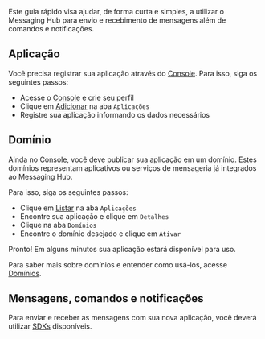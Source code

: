 Este guia rápido visa ajudar, de forma curta e simples, a utilizar o Messaging Hub para envio e recebimento de mensagens além de comandos e notificações.

## Aplicação

Você precisa registrar sua aplicação através do [Console](http://messaginghub.io/home/console).
Para isso, siga os seguintes passos:
- Acesse o [Console](http://messaginghub.io/home/console) e crie seu perfil
- Clique em [Adicionar](http://messaginghub.io/application/add) na aba `Aplicações`
- Registre sua aplicação informando os dados necessários

## Domínio

Ainda no [Console](http://messaginghub.io/home/console), você deve publicar sua aplicação em um domínio. 
Estes domínios representam aplicativos ou serviços de mensageria já integrados ao Messaging Hub.

Para isso, siga os seguintes passos:
- Clique em [Listar](http://messaginghub.io/application/list) na aba `Aplicações`
- Encontre sua aplicação e clique em `Detalhes`
- Clique na aba `Domínios`
- Encontre o domínio desejado e clique em `Ativar`

Pronto! Em alguns minutos sua aplicação estará disponível para uso.

Para saber mais sobre domínios e entender como usá-los, acesse [Domínios](http://messaginghub.io/docs/home/domains). 

## Mensagens, comandos e notificações

Para enviar e receber as mensagens com sua nova aplicação, você deverá utilizar [SDKs](http://messaginghub.io/docs/sdks/gettingstarted) disponíveis.
